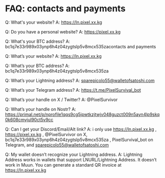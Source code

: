 # FAQ: contacts and payments

Q: What's your website?
A: https://ln.pixel.xx.kg

Q: Do you have a personal website?
A: https://pixel.xx.kg

Q: What's your BTC address?
A: bc1q7e33r989x03ynp6h4z04zygtslp5v8mcx535zacontacts and payments

Q: What’s your website?
A: https://ln.pixel.xx.kg

Q: What’s your BTC address?
A: bc1q7e33r989x03ynp6h4z04zygtslp5v8mcx535za

Q: What’s your Lightning address?
A: sparepicolo55@walletofsatoshi.com

Q: What’s your Telegram address?
A: https://t.me/PixelSurvival_bot

Q: What’s your handle on X / Twitter?
A: @PixelSurvivor

Q: What’s your handle on Nostr?
A: https://primal.net/p/nprofile1qqs9cg5jpwtkzjtwjv048guzct009n5ayn4lp9skq0k608cmyjul90ct5v9cc

Q: Can I get your Discord/Email/Alt link?
A: i only use https://ln.pixel.xx.kg , https://pixel.xx.kg , @PixelSurvivor on X, bc1q7e33r989x03ynp6h4z04zygtslp5v8mcx535za , PixelSurvival_bot on Telegram, and sparepicolo55@walletofsatoshi.com

Q: My wallet doesn’t recognize your Lightning address.
A: Lightning Address works in wallets that support LNURL/Lightning Address. It doesn’t work in Muun. You can generate a standard QR invoice at https://ln.pixel.xx.kg
